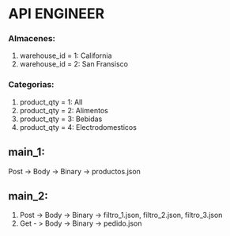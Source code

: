 # API ENGINEER
### Almacenes:
1. warehouse_id = 1: California
2. warehouse_id = 2: San Fransisco

### Categorias:
1. product_qty = 1: All
2. product_qty = 2: Alimentos
3. product_qty = 3: Bebidas
4. product_qty = 4: Electrodomesticos		

## main_1:

Post -> Body -> Binary -> productos.json

## main_2:

1. Post -> Body -> Binary -> filtro_1.json, filtro_2.json, filtro_3.json
2. Get - > Body -> Binary -> pedido.json
